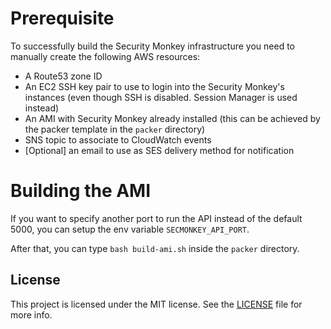 # Prerequisite
To successfully build the Security Monkey infrastructure you need to manually
create the following AWS resources:

* A Route53 zone ID
* An EC2 SSH key pair to use to login into the Security Monkey's instances (even though SSH is disabled. Session Manager is used instead)
* An AMI with Security Monkey already installed (this can be achieved by the
  packer template in the `packer` directory)
* SNS topic to associate to CloudWatch events
* [Optional] an email to use as SES delivery method for notification

# Building the AMI
If you want to specify another port to run the API instead of the default 5000,
you can setup the env variable `SECMONKEY_API_PORT`.

After that, you can type `bash build-ami.sh` inside the `packer` directory.

## License
This project is licensed under the MIT license. See the [LICENSE](LICENSE) file for more info.
